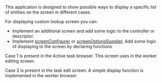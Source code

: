 This application is designed to show possible ways to display a specific list of entities on the screen in different cases. 

For displaying custom lookup screen you can:
- Implement an additional screen and add some logic to the controller or descriptor.
- Implement [screenConfigurer](https://docs.jmix.io/jmix/backoffice-ui/actions/standard-actions/add-action.html#_screenconfigurer) or [screenOptionsSupplier](https://docs.jmix.io/jmix/backoffice-ui/actions/standard-actions/add-action.html#_screenoptionssupplier). Add some logic of displaying to the screen by declaring functions

Case 1 is present in the Active task browser. This screen uses in the worker editing screen. 

Case 2 is present in the task edit screen. A simple display function is implemented in the worker browser.
